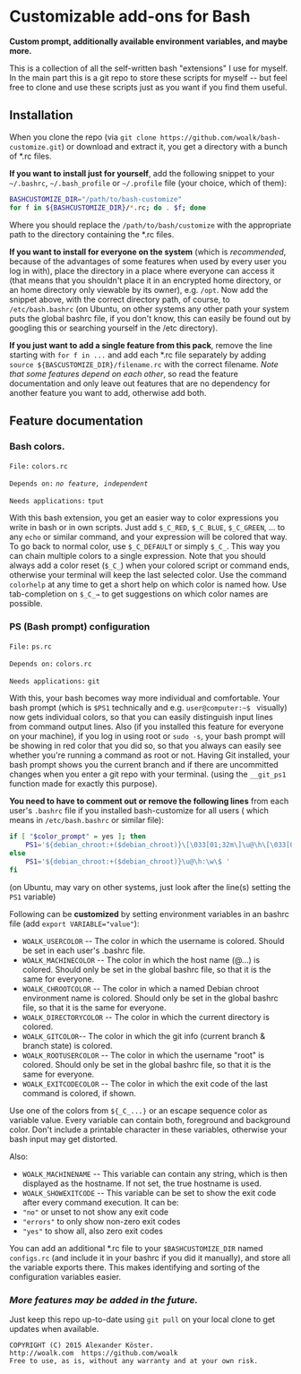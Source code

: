 # Customizable add-ons for Bash
**Custom prompt, additionally available environment variables, and maybe more.**

This is a collection of all the self-written bash "extensions" I use for myself.
In the main part this is a git repo to store these scripts for myself -- but feel free to clone and use these scripts just as you want if you find them useful.

## Installation
When you clone the repo (via `git clone https://github.com/woalk/bash-customize.git`) or download and extract it, you get a directory with a bunch of \*.rc files.

**If you want to install just for yourself**, add the following snippet to your `~/.bashrc`, `~/.bash_profile` or `~/.profile` file (your choice, which of them):
```sh
BASHCUSTOMIZE_DIR="/path/to/bash-customize"
for f in ${BASHCUSTOMIZE_DIR}/*.rc; do . $f; done
```
Where you should replace the `/path/to/bash/customize` with the appropriate path to the directory containing the \*.rc files.

**If you want to install for everyone on the system** (which is *recommended*, because of the advantages of some features when used by every user you log in with), place the directory in a place where everyone can access it (that means that you shouldn't place it in an encrypted home directory, or an home directory only viewable by its owner), e.g. `/opt`.
Now add the snippet above, with the correct directory path, of course, to `/etc/bash.bashrc` (on Ubuntu, on other systems any other path your system puts the global bashrc file, if you don't know, this can easily be found out by googling this or searching yourself in the /etc directory).

**If you just want to add a single feature from this pack**, remove the line starting with `for f in ...` and add each \*.rc file separately by adding `source ${BASCUSTOMIZE_DIR}/filename.rc` with the correct filename.
*Note that some features depend on each other*, so read the feature documentation and only leave out features that are no dependency for another feature you want to add, otherwise add both.

## Feature documentation
### Bash colors.

`File:` `colors.rc`

`Depends on:` *`no feature, independent`*

`Needs applications:` `tput`

With this bash extension, you get an easier way to color expressions you write in bash or in own scripts.
Just add `$_C_RED`, `$_C_BLUE`, `$_C_GREEN`, ... to any `echo` or similar command, and your expression will be colored that way.
To go back to normal color, use `$_C_DEFAULT` or simply `$_C_`. This way you can chain multiple colors to a single expression.
Note that you should always add a color reset (`$_C_`) when your colored script or command ends, otherwise your terminal will keep the last selected color.
Use the command `colorhelp` at any time to get a short help on which color is named how. Use tab-completion on `$_C_→` to get suggestions on which color names are possible.

### PS (Bash prompt) configuration
`File:` `ps.rc`

`Depends on:` `colors.rc`

`Needs applications:` `git`

With this, your bash becomes way more individual and comfortable.
Your bash prompt (which is `$PS1` technically and e.g. `user@computer:~$ ` visually) now gets individual colors, so that you can easily distinguish input lines from command output lines.
Also (if you installed this feature for everyone on your machine), if you log in using root or `sudo -s`, your bash prompt will be showing in red color that you did so, so that you always can easily see whether you're running a command as root or not.
Having Git installed, your bash prompt shows you the current branch and if there are uncommitted changes when you enter a git repo with your terminal. (using the `__git_ps1` function made for exactly this purpose).

**You need to have to comment out or remove the following lines** from each user's `.bashrc` file if you installed bash-customize for all users ( which means in `/etc/bash.bashrc` or similar file):
```sh
if [ "$color_prompt" = yes ]; then
    PS1='${debian_chroot:+($debian_chroot)}\[\033[01;32m\]\u@\h\[\033[00m\]:\[\033[01;34m\]\w\[\033[00m\]\$ '
else
    PS1='${debian_chroot:+($debian_chroot)}\u@\h:\w\$ '
fi
```
(on Ubuntu, may vary on other systems, just look after the line(s) setting the `PS1` variable)

Following can be **customized** by setting environment variables in an bashrc file (add `export VARIABLE="value"`):

- `WOALK_USERCOLOR` -- The color in which the username is colored. Should be set in each user's .bashrc file.
- `WOALK_MACHINECOLOR` -- The color in which the host name (@...) is colored. Should only be set in the global bashrc file, so that it is the same for everyone.
- `WOALK_CHROOTCOLOR` -- The color in which a named Debian chroot environment name is colored. Should only be set in the global bashrc file, so that it is the same for everyone.
- `WOALK_DIRECTORYCOLOR` -- The color in which the current directory is colored.
- `WOALK_GITCOLOR`-- The color in which the git info (current branch & branch state) is colored.
- `WOALK_ROOTUSERCOLOR` -- The color in which the username "root" is colored. Should only be set in the global bashrc file, so that it is the same for everyone.
- `WOALK_EXITCODECOLOR` -- The color in which the exit code of the last command is colored, if shown.

Use one of the colors from `${_C_...}` or an escape sequence color as variable value.
Every variable can contain both, foreground and background color.
Don't include a printable character in these variables, otherwise your bash input may get distorted.

Also:

- `WOALK_MACHINENAME` -- This variable can contain any string, which is then displayed as the hostname. If not set, the true hostname is used.
- `WOALK_SHOWEXITCODE` -- This variable can be set to show the exit code after every command execution. It can be:
 - `"no"` or unset to not show any exit code
 - `"errors"` to only show non-zero exit codes
 - `"yes"` to show all, also zero exit codes

You can add an additional \*.rc file to your `$BASHCUSTOMIZE_DIR` named `configs.rc` (and include it in your bashrc if you did it manually), and store all the variable exports there. This makes identifying and sorting of the configuration variables easier.

### *More features may be added in the future.*
Just keep this repo up-to-date using `git pull` on your local clone to get updates when available.


```
COPYRIGHT (C) 2015 Alexander Köster.
http://woalk.com  https://github.com/woalk
Free to use, as is, without any warranty and at your own risk.
```
